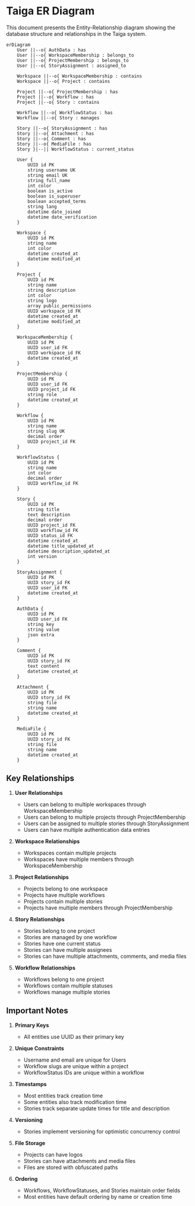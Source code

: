 # Taiga ER Diagram

This document presents the Entity-Relationship diagram showing the database structure and relationships in the Taiga system.

```mermaid
erDiagram
    User ||--o{ AuthData : has
    User ||--o{ WorkspaceMembership : belongs_to
    User ||--o{ ProjectMembership : belongs_to
    User ||--o{ StoryAssignment : assigned_to

    Workspace ||--o{ WorkspaceMembership : contains
    Workspace ||--o{ Project : contains

    Project ||--o{ ProjectMembership : has
    Project ||--o{ Workflow : has
    Project ||--o{ Story : contains

    Workflow ||--o{ WorkflowStatus : has
    Workflow ||--o{ Story : manages

    Story ||--o{ StoryAssignment : has
    Story ||--o{ Attachment : has
    Story ||--o{ Comment : has
    Story ||--o{ MediaFile : has
    Story }|--|| WorkflowStatus : current_status

    User {
        UUID id PK
        string username UK
        string email UK
        string full_name
        int color
        boolean is_active
        boolean is_superuser
        boolean accepted_terms
        string lang
        datetime date_joined
        datetime date_verification
    }

    Workspace {
        UUID id PK
        string name
        int color
        datetime created_at
        datetime modified_at
    }

    Project {
        UUID id PK
        string name
        string description
        int color
        string logo
        array public_permissions
        UUID workspace_id FK
        datetime created_at
        datetime modified_at
    }

    WorkspaceMembership {
        UUID id PK
        UUID user_id FK
        UUID workspace_id FK
        datetime created_at
    }

    ProjectMembership {
        UUID id PK
        UUID user_id FK
        UUID project_id FK
        string role
        datetime created_at
    }

    Workflow {
        UUID id PK
        string name
        string slug UK
        decimal order
        UUID project_id FK
    }

    WorkflowStatus {
        UUID id PK
        string name
        int color
        decimal order
        UUID workflow_id FK
    }

    Story {
        UUID id PK
        string title
        text description
        decimal order
        UUID project_id FK
        UUID workflow_id FK
        UUID status_id FK
        datetime created_at
        datetime title_updated_at
        datetime description_updated_at
        int version
    }

    StoryAssignment {
        UUID id PK
        UUID story_id FK
        UUID user_id FK
        datetime created_at
    }

    AuthData {
        UUID id PK
        UUID user_id FK
        string key
        string value
        json extra
    }

    Comment {
        UUID id PK
        UUID story_id FK
        text content
        datetime created_at
    }

    Attachment {
        UUID id PK
        UUID story_id FK
        string file
        string name
        datetime created_at
    }

    MediaFile {
        UUID id PK
        UUID story_id FK
        string file
        string name
        datetime created_at
    }
```

## Key Relationships

1. **User Relationships**
   - Users can belong to multiple workspaces through WorkspaceMembership
   - Users can belong to multiple projects through ProjectMembership
   - Users can be assigned to multiple stories through StoryAssignment
   - Users can have multiple authentication data entries

2. **Workspace Relationships**
   - Workspaces contain multiple projects
   - Workspaces have multiple members through WorkspaceMembership

3. **Project Relationships**
   - Projects belong to one workspace
   - Projects have multiple workflows
   - Projects contain multiple stories
   - Projects have multiple members through ProjectMembership

4. **Story Relationships**
   - Stories belong to one project
   - Stories are managed by one workflow
   - Stories have one current status
   - Stories can have multiple assignees
   - Stories can have multiple attachments, comments, and media files

5. **Workflow Relationships**
   - Workflows belong to one project
   - Workflows contain multiple statuses
   - Workflows manage multiple stories

## Important Notes

1. **Primary Keys**
   - All entities use UUID as their primary key

2. **Unique Constraints**
   - Username and email are unique for Users
   - Workflow slugs are unique within a project
   - WorkflowStatus IDs are unique within a workflow

3. **Timestamps**
   - Most entities track creation time
   - Some entities also track modification time
   - Stories track separate update times for title and description

4. **Versioning**
   - Stories implement versioning for optimistic concurrency control

5. **File Storage**
   - Projects can have logos
   - Stories can have attachments and media files
   - Files are stored with obfuscated paths

6. **Ordering**
   - Workflows, WorkflowStatuses, and Stories maintain order fields
   - Most entities have default ordering by name or creation time